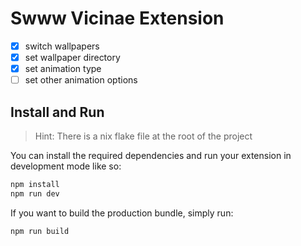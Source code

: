 # Swww Vicinae Extension

- [x] switch wallpapers
- [x] set wallpaper directory
- [x] set animation type
- [ ] set other animation options

## Install and Run

> Hint: There is a nix flake file at the root of the project

You can install the required dependencies and run your extension in development mode like so:

```bash
npm install
npm run dev
```
If you want to build the production bundle, simply run:

```bash
npm run build
```
